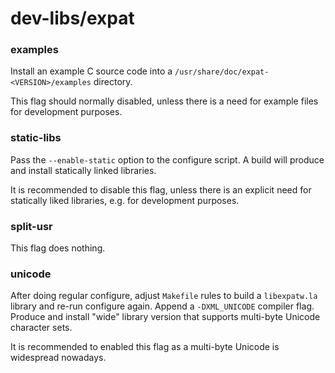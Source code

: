 # dev-libs/expat

### examples
Install an example C source code into a `/usr/share/doc/expat-<VERSION>/examples` directory.

This flag should normally disabled, unless there is a need for example files for development purposes.

### static-libs
Pass the `--enable-static` option to the configure script. A build will produce and install statically linked libraries.

It is recommended to disable this flag, unless there is an explicit need for statically liked libraries, e.g. for development purposes.

### split-usr
This flag does nothing.

### unicode
After doing regular configure, adjust `Makefile` rules to build a `libexpatw.la` library and re-run configure again. Append a `-DXML_UNICODE` compiler flag. Produce and install "wide" library version that supports multi-byte Unicode character sets.

It is recommended to enabled this flag as a multi-byte Unicode is widespread nowadays.
